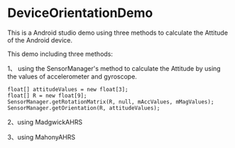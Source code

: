 # DeviceOrientationDemo

This is a Android studio demo using three methods to calculate the Attitude of the Android device.

This demo including three methods:

1、 using the SensorManager's method to calculate the Attitude by using the values of accelerometer and gyroscope.

    float[] attitudeValues = new float[3];
    float[] R = new float[9];
    SensorManager.getRotationMatrix(R, null, mAccValues, mMagValues);
    SensorManager.getOrientation(R, attitudeValues);
  
2、using MadgwickAHRS

3、using MahonyAHRS

